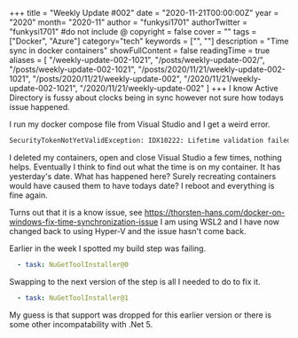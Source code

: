 +++
title = "Weekly Update #002"
date = "2020-11-21T00:00:00Z"
year = "2020"
month= "2020-11"
author = "funkysi1701"
authorTwitter = "funkysi1701" #do not include @
copyright = false
cover = ""
tags = ["Docker", "Azure"]
category="tech"
keywords = ["", ""]
description = "Time sync in docker containers"
showFullContent = false
readingTime = true
aliases = [
    "/weekly-update-002-1021",
    "/posts/weekly-update-002/",
    "/posts/weekly-update-002-1021",
    "/posts/2020/11/21/weekly-update-002-1021",
    "/posts/2020/11/21/weekly-update-002",
    "/2020/11/21/weekly-update-002-1021",
    "/2020/11/21/weekly-update-002"
]
+++
I know Active Directory is fussy about clocks being in sync however not sure how todays issue happened.

I run my docker compose file from Visual Studio and I get a weird error.

```txt
SecurityTokenNotYetValidException: IDX10222: Lifetime validation failed. The token is not yet valid. ValidFrom: 'System.DateTime', Current time: 'System.DateTime'.
```

I deleted my containers, open and close Visual Studio a few times, nothing helps. Eventually I think to find out what the time is on my container. It has yesterday's date. What has happened here? Surely recreating containers would have caused them to have todays date? I reboot and everything is fine again.

Turns out that it is a know issue, see https://thorsten-hans.com/docker-on-windows-fix-time-synchronization-issue I am using WSL2 and I have now changed back to using Hyper-V and the issue hasn't come back.

Earlier in the week I spotted my build step was failing.

```yaml
  - task: NuGetToolInstaller@0
```

Swapping to the next version of the step is all I needed to do to fix it.

```yaml
  - task: NuGetToolInstaller@1
```

My guess is that support was dropped for this earlier version or there is some other incompatability with .Net 5.

